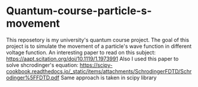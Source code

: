 # Quantum-course-particle-s-movement
This reposetory is my university's quantum course project. The goal of this project is to simulate the movement of a particle's wave function in different voltage function.
An interesting paper to read on this subject:
https://aapt.scitation.org/doi/10.1119/1.1973991
Also I used this paper to solve shcrodinger's equation:
https://scipy-cookbook.readthedocs.io/_static/items/attachments/SchrodingerFDTD/Schrodinger%5FFDTD.pdf
Same approach is taken in scipy library

